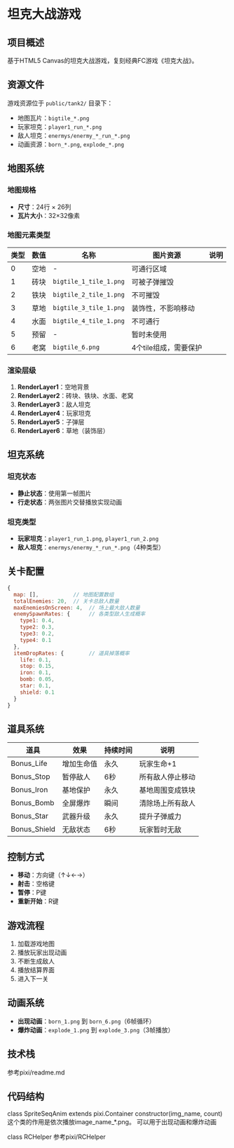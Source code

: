 # 坦克大战游戏

## 项目概述
基于HTML5 Canvas的坦克大战游戏，复刻经典FC游戏《坦克大战》。

## 资源文件
游戏资源位于 `public/tank2/` 目录下：
- 地图瓦片：`bigtile_*.png`
- 玩家坦克：`player1_run_*.png`
- 敌人坦克：`enermys/enermy_*_run_*.png`
- 动画资源：`born_*.png`, `explode_*.png`

## 地图系统

### 地图规格
- **尺寸**：24行 × 26列
- **瓦片大小**：32×32像素

### 地图元素类型
| 类型 | 数值 | 名称 | 图片资源 | 说明 |
|------|------|------|----------|------|
| 0 | 空地 | - | 可通行区域 |
| 1 | 砖块 | `bigtile_1_tile_1.png` | 可被子弹摧毁 |
| 2 | 铁块 | `bigtile_2_tile_1.png` | 不可摧毁 |
| 3 | 草地 | `bigtile_3_tile_1.png` | 装饰性，不影响移动 |
| 4 | 水面 | `bigtile_4_tile_1.png` | 不可通行 |
| 5 | 预留 | - | 暂时未使用 |
| 6 | 老窝 | `bigtile_6.png` | 4个tile组成，需要保护 |

### 渲染层级
1. **RenderLayer1**：空地背景
2. **RenderLayer2**：砖块、铁块、水面、老窝
3. **RenderLayer3**：敌人坦克
4. **RenderLayer4**：玩家坦克
5. **RenderLayer5**：子弹层
6. **RenderLayer6**：草地（装饰层）

## 坦克系统

### 坦克状态
- **静止状态**：使用第一帧图片
- **行走状态**：两张图片交替播放实现动画

### 坦克类型
- **玩家坦克**：`player1_run_1.png`, `player1_run_2.png`
- **敌人坦克**：`enermys/enermy_*_run_*.png`（4种类型）

## 关卡配置
```javascript
{
  map: [],           // 地图配置数组
  totalEnemies: 20,  // 关卡总敌人数量
  maxEnemiesOnScreen: 4,  // 场上最大敌人数量
  enemySpawnRates: {      // 各类型敌人生成概率
    type1: 0.4,
    type2: 0.3,
    type3: 0.2,
    type4: 0.1
  },
  itemDropRates: {        // 道具掉落概率
    life: 0.1,
    stop: 0.15,
    iron: 0.1,
    bomb: 0.05,
    star: 0.1,
    shield: 0.1
  }
}
```

## 道具系统
| 道具 | 效果 | 持续时间 | 说明 |
|------|------|----------|------|
| Bonus_Life | 增加生命值 | 永久 | 玩家生命+1 |
| Bonus_Stop | 暂停敌人 | 6秒 | 所有敌人停止移动 |
| Bonus_Iron | 基地保护 | 永久 | 基地周围变成铁块 |
| Bonus_Bomb | 全屏爆炸 | 瞬间 | 清除场上所有敌人 |
| Bonus_Star | 武器升级 | 永久 | 提升子弹威力 |
| Bonus_Shield | 无敌状态 | 6秒 | 玩家暂时无敌 |

## 控制方式
- **移动**：方向键（↑↓←→）
- **射击**：空格键
- **暂停**：P键
- **重新开始**：R键

## 游戏流程
1. 加载游戏地图
2. 播放玩家出现动画
3. 不断生成敌人
4. 播放结算界面
5. 进入下一关

## 动画系统
- **出现动画**：`born_1.png` 到 `born_6.png`（6帧循环）
- **爆炸动画**：`explode_1.png` 到 `explode_3.png`（3帧播放）

## 技术栈
参考pixi/readme.md

## 代码结构
class SpriteSeqAnim extends pixi.Container
    constructor(img_name, count)
    这个类的作用是依次播放image_name_*.png。
    可以用于出现动画和爆炸动画

class RCHelper
    参考pixi/RCHelper


